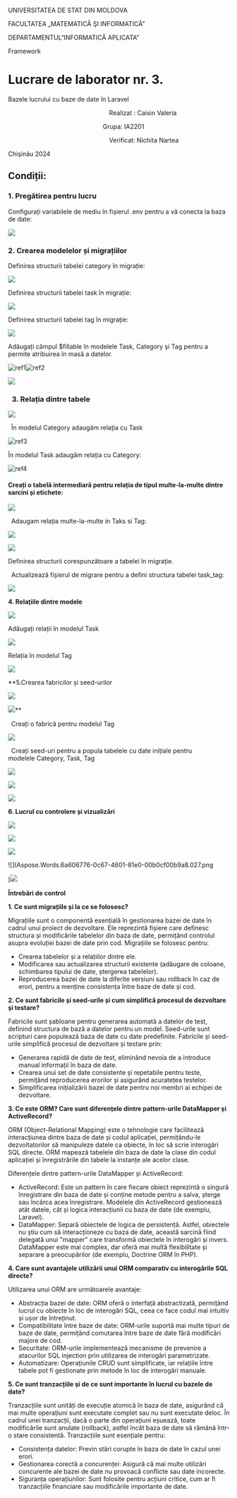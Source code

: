 ﻿UNIVERSITATEA DE STAT DIN MOLDOVA

FACULTATEA „MATEMATICĂ ŞI INFORMATICĂ”

DEPARTAMENTUL“INFORMATICĂ APLICATA”




Framework
# Lucrare de laborator nr. 3.
Bazele lucrului cu baze de date în Laravel


















`                                `Realizat : Caisin Valeria

`                              `Grupa: IA2201

`                                `Verificat: Nichita Nartea



Chişinău 2024
## **Condiții:**
### **1. Pregătirea pentru lucru**
Configurați variabilele de mediu în fișierul .env pentru a vă conecta la baza de date:

![](Aspose.Words.6a606776-0c67-4601-81e0-00b0cf00b9a8.001.png)

### **2. Crearea modelelor și migrațiilor** 
Definirea structurii tabelei category în migrație:

![](Aspose.Words.6a606776-0c67-4601-81e0-00b0cf00b9a8.002.png)

Definirea structurii tabelei task în migrație:

![](Aspose.Words.6a606776-0c67-4601-81e0-00b0cf00b9a8.003.png)

Definirea structurii tabelei tag în migrație:

![](Aspose.Words.6a606776-0c67-4601-81e0-00b0cf00b9a8.004.png)

Adăugați câmpul $fillable în modelele Task, Category și Tag pentru a permite atribuirea în masă a datelor.

![ref1]![ref2]

![](Aspose.Words.6a606776-0c67-4601-81e0-00b0cf00b9a8.007.png)

### ` `**3. Relația dintre tabele**

![](Aspose.Words.6a606776-0c67-4601-81e0-00b0cf00b9a8.008.png)

` `În modelul Category adaugăm relația cu Task

![ref3]

În modelul Task adaugăm relația cu Category:

![ref4]
#### Creați o tabelă intermediară pentru relația de tipul multe-la-multe dintre sarcini și etichete:

![](Aspose.Words.6a606776-0c67-4601-81e0-00b0cf00b9a8.011.png)

` `Adaugam relația multe-la-multe in Taks si Tag:

![](Aspose.Words.6a606776-0c67-4601-81e0-00b0cf00b9a8.012.png)

![](Aspose.Words.6a606776-0c67-4601-81e0-00b0cf00b9a8.013.png)

Definirea structurii corespunzătoare a tabelei în migrație.

` `Actualizează fișierul de migrare pentru a defini structura tabelei task\_tag:

![](Aspose.Words.6a606776-0c67-4601-81e0-00b0cf00b9a8.014.png)

**4. Relațiile dintre modele**

![](Aspose.Words.6a606776-0c67-4601-81e0-00b0cf00b9a8.015.png)

Adăugați relații în modelul Task

![](Aspose.Words.6a606776-0c67-4601-81e0-00b0cf00b9a8.016.png)

Relația în modelul Tag

![](Aspose.Words.6a606776-0c67-4601-81e0-00b0cf00b9a8.017.png)

**5.Crearea fabricilor și seed-urilor 

![](Aspose.Words.6a606776-0c67-4601-81e0-00b0cf00b9a8.018.png)

![](Aspose.Words.6a606776-0c67-4601-81e0-00b0cf00b9a8.019.png)**

` `Creați o fabrică pentru modelul Tag

![](Aspose.Words.6a606776-0c67-4601-81e0-00b0cf00b9a8.020.png)

` `Creați seed-uri pentru a popula tabelele cu date inițiale pentru modelele Category, Task, Tag

![](Aspose.Words.6a606776-0c67-4601-81e0-00b0cf00b9a8.021.png)

![](Aspose.Words.6a606776-0c67-4601-81e0-00b0cf00b9a8.022.png)

![](Aspose.Words.6a606776-0c67-4601-81e0-00b0cf00b9a8.023.png)

**6. Lucrul cu controlere și vizualizări**

![](Aspose.Words.6a606776-0c67-4601-81e0-00b0cf00b9a8.024.png)

![](Aspose.Words.6a606776-0c67-4601-81e0-00b0cf00b9a8.025.png)

![](Aspose.Words.6a606776-0c67-4601-81e0-00b0cf00b9a8.026.png)

![](Aspose.Words.6a606776-0c67-4601-81e0-00b0cf00b9a8.027.png

)![](Aspose.Words.6a606776-0c67-4601-81e0-00b0cf00b9a8.028.png)


**Întrebări de control**

**1. Ce sunt migrațiile și la ce se folosesc?**

Migrațiile sunt o componentă esențială în gestionarea bazei de date în cadrul unui proiect de dezvoltare. Ele reprezintă fișiere care definesc structura și modificările tabelelor din baza de date, permițând controlul asupra evoluției bazei de date prin cod. Migrațiile se folosesc pentru:

- Crearea tabelelor și a relațiilor dintre ele.
- Modificarea sau actualizarea structurii existente (adăugare de coloane, schimbarea tipului de date, ștergerea tabelelor).
- Reproducerea bazei de date la diferite versiuni sau rollback în caz de erori, pentru a menține consistența între baze de date și cod.

**2. Ce sunt fabricile și seed-urile și cum simplifică procesul de dezvoltare și testare?**

Fabricile sunt șabloane pentru generarea automată a datelor de test, definind structura de bază a datelor pentru un model. Seed-urile sunt scripturi care populează baza de date cu date predefinite. Fabricile și seed-urile simplifică procesul de dezvoltare și testare prin:

- Generarea rapidă de date de test, eliminând nevoia de a introduce manual informații în baza de date.
- Crearea unui set de date consistente și repetabile pentru teste, permițând reproducerea erorilor și asigurând acuratețea testelor.
- Simplificarea inițializării bazei de date pentru noi membri ai echipei de dezvoltare.

**3. Ce este ORM? Care sunt diferențele dintre pattern-urile DataMapper și ActiveRecord?**

ORM (Object-Relational Mapping) este o tehnologie care facilitează interacțiunea dintre baza de date și codul aplicației, permițându-le dezvoltatorilor să manipuleze datele ca obiecte, în loc să scrie interogări SQL directe. ORM mapează tabelele din baza de date la clase din codul aplicației și înregistrările din tabele la instanțe ale acelor clase.

Diferențele dintre pattern-urile DataMapper și ActiveRecord:

- ActiveRecord: Este un pattern în care fiecare obiect reprezintă o singură înregistrare din baza de date și conține metode pentru a salva, șterge sau încărca acea înregistrare. Modelele din ActiveRecord gestionează atât datele, cât și logica interacțiunii cu baza de date (de exemplu, Laravel).
- DataMapper: Separă obiectele de logica de persistență. Astfel, obiectele nu știu cum să interacționeze cu baza de date, această sarcină fiind delegată unui "mapper" care transformă obiectele în interogări și invers. DataMapper este mai complex, dar oferă mai multă flexibilitate și separare a preocupărilor (de exemplu, Doctrine ORM în PHP).

**4. Care sunt avantajele utilizării unui ORM comparativ cu interogările SQL directe?**

Utilizarea unui ORM are următoarele avantaje:

- Abstracția bazei de date: ORM oferă o interfață abstractizată, permițând lucrul cu obiecte în loc de interogări SQL, ceea ce face codul mai intuitiv și ușor de întreținut.
- Compatibilitate între baze de date: ORM-urile suportă mai multe tipuri de baze de date, permițând comutarea între baze de date fără modificări majore de cod.
- Securitate: ORM-urile implementează mecanisme de prevenire a atacurilor SQL injection prin utilizarea de interogări parametrizate.
- Automatizare: Operațiunile CRUD sunt simplificate, iar relațiile între tabele pot fi gestionate prin metode în loc de interogări manuale.

**5. Ce sunt tranzacțiile și de ce sunt importante în lucrul cu bazele de date?**

Tranzacțiile sunt unități de execuție atomică în baza de date, asigurând că mai multe operațiuni sunt executate complet sau nu sunt executate deloc. În cadrul unei tranzacții, dacă o parte din operațiuni eșuează, toate modificările sunt anulate (rollback), astfel încât baza de date să rămână într-o stare consistentă. Tranzacțiile sunt esențiale pentru:

- Consistența datelor: Previn stări corupte în baza de date în cazul unei erori.
- Gestionarea corectă a concurenței: Asigură că mai multe utilizări concurente ale bazei de date nu provoacă conflicte sau date incorecte.
- Siguranța operațiunilor: Sunt folosite pentru acțiuni critice, cum ar fi tranzacțiile financiare sau modificările importante de date.

[ref1]: Aspose.Words.6a606776-0c67-4601-81e0-00b0cf00b9a8.005.png
[ref2]: Aspose.Words.6a606776-0c67-4601-81e0-00b0cf00b9a8.006.png
[ref3]: Aspose.Words.6a606776-0c67-4601-81e0-00b0cf00b9a8.009.png
[ref4]: Aspose.Words.6a606776-0c67-4601-81e0-00b0cf00b9a8.010.png
